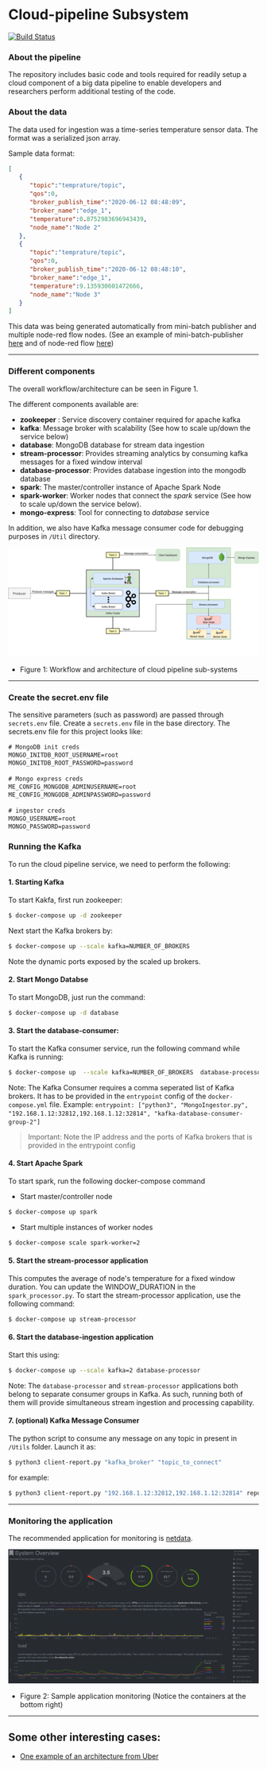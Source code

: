 # Cloud-pipeline Subsystem

[![Build Status](https://travis-ci.com/rohitshubham/Cloud-pipeline.svg?branch=master)](https://travis-ci.com/rohitshubham/Cloud-pipeline) 

### About the pipeline 

The repository includes basic code and tools required for readily setup a cloud component of a big data pipeline to enable developers and researchers perform additional testing of the code. 

### About the data
The data used for ingestion was a time-series temperature sensor data. The format was a serialized json array. 

Sample data format:
```json
[
   {
      "topic":"temprature/topic",
      "qos":0,
      "broker_publish_time":"2020-06-12 08:48:09",
      "broker_name":"edge_1",
      "temperature":0.8752983696943439,
      "node_name":"Node 2"
   },
   {
      "topic":"temprature/topic",
      "qos":0,
      "broker_publish_time":"2020-06-12 08:48:10",
      "broker_name":"edge_1",
      "temperature":9.135930601472666,
      "node_name":"Node 3"
   }
]
```

This data was being generated automatically from mini-batch publisher and multiple node-red flow nodes. (See an example of mini-batch-publisher [here](https://github.com/rohitshubham/edge_simulator) and of node-red flow [here](https://github.com/rohitshubham/node-red-automatic-deployer))

---
### Different components
The overall workflow/architecture can be seen in Figure 1.

The different components available are:

* __zookeeper__ : Service discovery container required for apache kafka
* __kafka__: Message broker with scalability (See how to scale up/down the service below)
* __database__: MongoDB database for stream data ingestion
* __stream-processor__: Provides streaming analytics by consuming kafka messages for a fixed window interval
* __database-processor__: Provides database ingestion into the mongodb database
* __spark__: The master/controller instance of Apache Spark Node
* __spark-worker__: Worker nodes that connect the _spark_ service (See how to scale up/down the service below).
* __mongo-express__: Tool for connecting to _database_ service 

In addition, we also have Kafka message consumer code for debugging purposes in `/Util` directory.


![architecture](images/Cloud_sim_architecture.png)
* Figure 1: Workflow and architecture of cloud pipeline sub-systems

---
### Create the secret.env file
The sensitive parameters (such as password) are passed through `secrets.env` file. Create a `secrets.env` file in the base directory. The secrets.env file for this project looks like:
```
# MongoDB init creds
MONGO_INITDB_ROOT_USERNAME=root
MONGO_INITDB_ROOT_PASSWORD=password

# Mongo express creds
ME_CONFIG_MONGODB_ADMINUSERNAME=root
ME_CONFIG_MONGODB_ADMINPASSWORD=password

# ingestor creds
MONGO_USERNAME=root
MONGO_PASSWORD=password
```

### Running the Kafka
To run the cloud pipeline service, we need to perform the following:

#### 1. Starting Kafka

To start Kakfa, first run zookeeper:

```bash
$ docker-compose up -d zookeeper
```

Next start the Kafka brokers by:
```bash
$ docker-compose up --scale kafka=NUMBER_OF_BROKERS
```
Note the dynamic ports exposed by the scaled up brokers.
#### 2. Start Mongo Databse
To start MongoDB, just run the command:

```bash
$ docker-compose up -d database
```

#### 3. Start the database-consumer:
To start the Kafka consumer service, run the following command while Kafka is running:

```bash
$ docker-compose up  --scale kafka=NUMBER_OF_BROKERS  database-processor
```

Note: The Kafka Consumer requires a comma seperated list of Kafka brokers. It has to be provided in the `entrypoint` config of the `docker-compose.yml` file.
Example: `entrypoint: ["python3", "MongoIngestor.py", "192.168.1.12:32812,192.168.1.12:32814", "kafka-database-consumer-group-2"]`

> Important: Note the IP address and the ports of Kafka brokers that is provided in the entrypoint config

#### 4. Start Apache Spark
To start spark, run the following docker-compose command

* Start master/controller node
```bash
$ docker-compose up spark
```
* Start multiple instances of worker nodes
```bash
$ docker-compose scale spark-worker=2
```
#### 5. Start the stream-processor application

This computes the average of node's temperature for a fixed window duration. You can update the WINDOW_DURATION in the `spark_processor.py`. To start the stream-processor application, use the following command:

```bash
$ docker-compose up stream-processor
```
#### 6. Start the database-ingestion application
Start this using:

```bash
$ docker-compose up --scale kafka=2 database-processor
```

Note: The `database-processor` and `stream-processor` applications both belong to separate consumer groups in Kafka. As such, running both of them will provide simultaneous stream ingestion and processing capability.

#### 7. (optional) Kafka Message Consumer

The python script to consume any message on any topic in present in `/Utils` folder. Launch it as:

```bash
$ python3 client-report.py "kafka_broker" "topic_to_connect"
```
for example:

```bash
$ python3 client-report.py "192.168.1.12:32812,192.168.1.12:32814" report
```

---

### Monitoring the application
The recommended application for monitoring is [netdata](https://github.com/netdata/netdata).

![architecture](images/monitoring.png)
* Figure 2: Sample application monitoring (Notice the containers at the bottom right)
---
## Some other interesting cases:
* [One example of an architecture from Uber](https://www.uber.com/en-FI/blog/real-time-exactly-once-ad-event-processing/)
